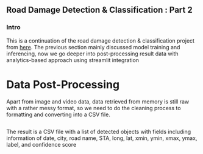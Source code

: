 ## Road Damage Detection & Classification : Part 2

### Intro
This is a continuation of the road damage detection & classification project from [here](https://github.com/zahraahnd/road-crack-detection). The previous section mainly discussed model training and inferencing, now we go deeper into post-processing result data with analytics-based approach using streamlit integration

# Data Post-Processing
Apart from image and video data, data retrieved from memory is still raw with a rather messy format, so we need to do the cleaning process to formatting and converting into a CSV file. 

```markdown
```

The result is a CSV file with a list of detected objects with fields including information of date, city, road name, STA, long, lat, xmin, ymin, xmax, ymax, label, and confidence score

